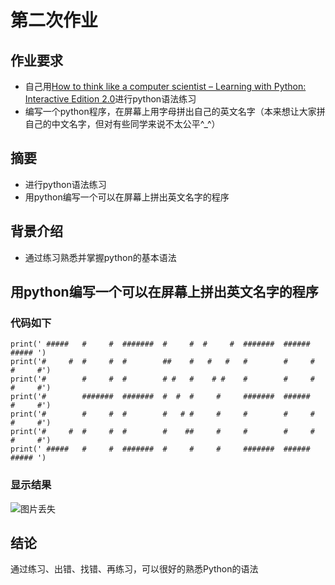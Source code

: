 # 第二次作业
## 作业要求
* 自己用[How to think like a computer scientist – Learning with Python: Interactive Edition 2.0](http://interactivepython.org/runestone/static/thinkcspy/index.html)进行python语法练习
* 编写一个python程序，在屏幕上用字母拼出自己的英文名字（本来想让大家拼自己的中文名字，但对有些同学来说不太公平^_^）

## 摘要
* 进行python语法练习
* 用python编写一个可以在屏幕上拼出英文名字的程序

## 背景介绍
* 通过练习熟悉并掌握python的基本语法

## 用python编写一个可以在屏幕上拼出英文名字的程序
### 代码如下
```
print(' #####   #     #  #######  #     #  #     #  #######  ######    ##### ')
print('#     #  #     #  #        ##    #   #   #   #        #     #  #     #')
print('#        #     #  #        # #   #    # #    #        #     #  #     #')
print('#        #######  #######  #  #  #     #     #######  ######   #     #')
print('#        #     #  #        #   # #     #     #        #     #  #     #')
print('#     #  #     #  #        #    ##     #     #        #     #  #     #')
print(' #####   #     #  #######  #     #     #     #######  ######    ##### ')
```
### 显示结果
![图片丢失](https://github.com/whucyb/computational_physics_N2014301020067/blob/master/Exercise_02.jpg)
## 结论
通过练习、出错、找错、再练习，可以很好的熟悉Python的语法

